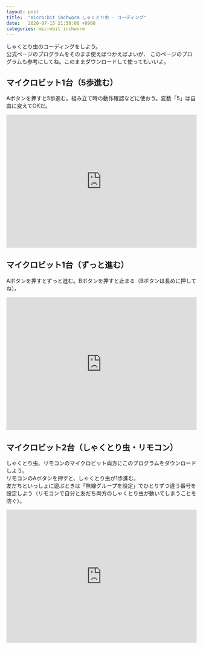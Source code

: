 ```yaml
---
layout: post
title:  "micro:bit inchworm しゃくとり虫 - コーディング"
date:   2020-07-15 21:50:00 +0900
categories: microbit inchworm
---
```

しゃくとり虫のコーディングをしよう。  
公式ページのプログラムをそのまま使えばつかえばよいが、
このページのプログラムも参考にしてね。このままダウンロードして使ってもいいよ。

## マイクロビット1台（5歩進む）
Aボタンを押すと5歩進む。組み立て時の動作確認などに使おう。変数「5」は自由に変えてOKだ。
<div style="position:relative;height:0;padding-bottom:70%;overflow:hidden;"><iframe style="position:absolute;top:0;left:0;width:100%;height:100%;" src="https://makecode.microbit.org/#pub:_4uHLgxMts9UE" frameborder="0" sandbox="allow-popups allow-forms allow-scripts allow-same-origin"></iframe></div>

## マイクロビット1台（ずっと進む）
Aボタンを押すとずっと進む。Bボタンを押すと止まる（Bボタンは長めに押してね）。
<div style="position:relative;height:0;padding-bottom:70%;overflow:hidden;"><iframe style="position:absolute;top:0;left:0;width:100%;height:100%;" src="https://makecode.microbit.org/#pub:_edJdpPUXtgrf" frameborder="0" sandbox="allow-popups allow-forms allow-scripts allow-same-origin"></iframe></div>

## マイクロビット2台（しゃくとり虫・リモコン）
しゃくとり虫、リモコンのマイクロビット両方にこのプログラムをダウンロードしよう。  
リモコンのAボタンを押すと、しゃくとり虫が1歩進む。  
友だちといっしょに遊ぶときは「無線グループを設定」でひとりずつ違う番号を設定しよう（リモコンで自分と友だち両方のしゃくとり虫が動いてしまうことを防ぐ）。
<div style="position:relative;height:0;padding-bottom:70%;overflow:hidden;"><iframe style="position:absolute;top:0;left:0;width:100%;height:100%;" src="https://makecode.microbit.org/#pub:_VmiHyb9MMbek" frameborder="0" sandbox="allow-popups allow-forms allow-scripts allow-same-origin"></iframe></div>